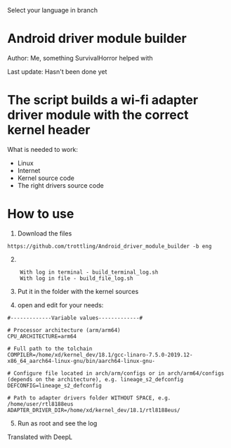 Select your language in branch
# Android driver module builder
Author: Me, something SurvivalHorror helped with

Last update: Hasn't been done yet


# The script builds a wi-fi adapter driver module with the correct kernel header

What is needed to work:
+ Linux
+ Internet
+ Kernel source code
+ The right drivers source code


 # How to use
 
1. Download the files
```
https://github.com/trottling/Android_driver_module_builder -b eng
```

2.

```
    With log in terminal - build_terminal_log.sh
    With log in file - build_file_log.sh
```


3. Put it in the folder with the kernel sources

4. open and edit for your needs:

```
#-------------Variable values-------------#

# Processor architecture (arm/arm64)
CPU_ARCHITECTURE=arm64

# Full path to the tolchain
COMPILER=/home/xd/kernel_dev/18.1/gcc-linaro-7.5.0-2019.12-x86_64_aarch64-linux-gnu/bin/aarch64-linux-gnu-

# Configure file located in arch/arm/configs or in arch/arm64/configs (depends on the architecture), e.g. lineage_s2_defconfig
DEFCONFIG=lineage_s2_defconfig

# Path to adapter drivers folder WITHOUT SPACE, e.g. /home/user/rtl8188eus
ADAPTER_DRIVER_DIR=/home/xd/kernel_dev/18.1/rtl8188eus/
```

5. Run as root and see the log


Translated with DeepL
